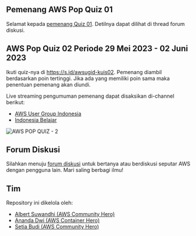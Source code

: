 ## Pemenang AWS Pop Quiz 01

Selamat kepada [pemenang Quiz 01](https://github.com/awsugid/forum/discussions/9). Detilnya dapat dilihat di thread forum diskusi.

## AWS Pop Quiz 02 Periode 29 Mei 2023 - 02 Juni 2023

Ikuti quiz-nya di https://s.id/awsugid-kuis02. Pemenang diambil berdasarkan poin tertinggi. Jika ada yang memiliki poin sama maka penentuan pemenang akan diundi.

Live streaming pengumuman pemenang dapat disaksikan di-channel berikut:

- [AWS User Group Indonesia](https://www.youtube.com/watch?v=kGunJxiiNvA)
- [Indonesia Belajar](https://www.youtube.com/watch?v=npNXmdAJdSU)

![AWS POP QUIZ - 2](https://github.com/awsugid/.github/assets/469847/95db0562-fdfd-48cb-968b-fd89463851d0)

## Forum Diskusi

Silahkan menuju [forum diskusi](https://github.com/awsugid/forum/discussions) untuk bertanya atau berdiskusi seputar AWS dengan pengguna lain. Mari saling berbagi ilmu!

## Tim

Repository ini dikelola oleh:

- [Albert Suwandhi (AWS Community Hero)](https://www.linkedin.com/in/albertsuwandhi/)
- [Ananda Dwi (AWS Container Hero)](https://www.linkedin.com/in/anandadwir/)
- [Setia Budi (AWS Community Hero)](https://www.linkedin.com/in/boedybios/)
